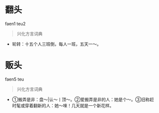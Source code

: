 # 翻头
faen1 teu2
> 兴化方言词典
- 轮转：十五个人三班倒，每人一班，五天一～。

# 贩头
faen5 teu
> 兴化方言词典
- ①搬弄是非：盘～|认～丨顶～。②爱搬弄是非的人：她是个～。③旧称赶时髦或穿着翻新的人：她～唻！几天就是一个新花样。
